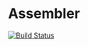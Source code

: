 # Assembler

[![Build Status](https://semaphoreci.com/api/v1/dereke/assembler/branches/master/badge.svg)](https://semaphoreci.com/dereke/assembler)

